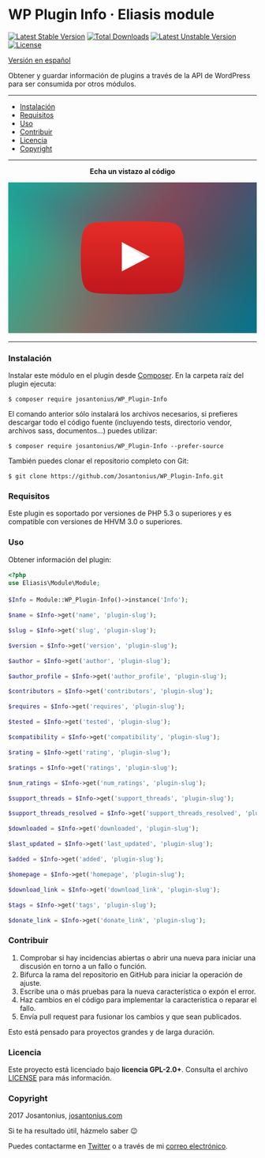 # WP Plugin Info · Eliasis module

[![Latest Stable Version](https://poser.pugx.org/josantonius/wp_plugin-info/v/stable)](https://packagist.org/packages/josantonius/wp_plugin-info) [![Total Downloads](https://poser.pugx.org/josantonius/wp_plugin-info/downloads)](https://packagist.org/packages/josantonius/wp_plugin-info) [![Latest Unstable Version](https://poser.pugx.org/josantonius/wp_plugin-info/v/unstable)](https://packagist.org/packages/josantonius/wp_plugin-info) [![License](https://poser.pugx.org/josantonius/wp_plugin-info/license)](https://packagist.org/packages/josantonius/wp_plugin-info)

[Versión en español](README-ES.md)

Obtener y guardar información de plugins a través de la API de WordPress para ser consumida por otros módulos.

---

- [Instalación](#instalación)
- [Requisitos](#requisitos)
- [Uso](#uso)
- [Contribuir](#contribuir)
- [Licencia](#licencia)
- [Copyright](#copyright)

---

<p align="center"><strong>Echa un vistazo al código</strong></p>

<p align="center">
  <a href="https://youtu.be/CW8nzBQHpn4" title="Echa un vistazo al código">
  	<img src="https://raw.githubusercontent.com/Josantonius/PHP-Algorithm/master/resources/youtube-thumbnail.jpg">
  </a>
</p>

---

### Instalación 

Instalar este módulo en el plugin desde [Composer](http://getcomposer.org/download/). En la carpeta raíz del plugin ejecuta:

    $ composer require josantonius/WP_Plugin-Info

El comando anterior sólo instalará los archivos necesarios, si prefieres descargar todo el código fuente (incluyendo tests, directorio vendor, archivos sass, documentos...) puedes utilizar:

    $ composer require josantonius/WP_Plugin-Info --prefer-source

También puedes clonar el repositorio completo con Git:

	$ git clone https://github.com/Josantonius/WP_Plugin-Info.git

### Requisitos

Este plugin es soportado por versiones de PHP 5.3 o superiores y es compatible con versiones de HHVM 3.0 o superiores.

### Uso

Obtener información del plugin:

```php
<?php
use Eliasis\Module\Module;

$Info = Module::WP_Plugin-Info()->instance('Info');
```
```php
$name = $Info->get('name', 'plugin-slug');
```
```php
$slug = $Info->get('slug', 'plugin-slug');
```
```php
$version = $Info->get('version', 'plugin-slug');
```
```php
$author = $Info->get('author', 'plugin-slug');
```
```php
$author_profile = $Info->get('author_profile', 'plugin-slug');
```
```php
$contributors = $Info->get('contributors', 'plugin-slug');
```
```php
$requires = $Info->get('requires', 'plugin-slug');
```
```php
$tested = $Info->get('tested', 'plugin-slug');
```
```php
$compatibility = $Info->get('compatibility', 'plugin-slug');
```
```php
$rating = $Info->get('rating', 'plugin-slug');
```
```php
$ratings = $Info->get('ratings', 'plugin-slug');
```
```php
$num_ratings = $Info->get('num_ratings', 'plugin-slug');
```
```php
$support_threads = $Info->get('support_threads', 'plugin-slug');
```
```php
$support_threads_resolved = $Info->get('support_threads_resolved', 'plugin-slug');
```
```php
$downloaded = $Info->get('downloaded', 'plugin-slug');
```
```php
$last_updated = $Info->get('last_updated', 'plugin-slug');
```
```php
$added = $Info->get('added', 'plugin-slug');
```
```php
$homepage = $Info->get('homepage', 'plugin-slug');
```
```php
$download_link = $Info->get('download_link', 'plugin-slug');
```
```php
$tags = $Info->get('tags', 'plugin-slug');
```
```php
$donate_link = $Info->get('donate_link', 'plugin-slug');
```

### Contribuir
1. Comprobar si hay incidencias abiertas o abrir una nueva para iniciar una discusión en torno a un fallo o función.
1. Bifurca la rama del repositorio en GitHub para iniciar la operación de ajuste.
1. Escribe una o más pruebas para la nueva característica o expón el error.
1. Haz cambios en el código para implementar la característica o reparar el fallo.
1. Envía pull request para fusionar los cambios y que sean publicados.

Esto está pensado para proyectos grandes y de larga duración.

### Licencia

Este proyecto está licenciado bajo **licencia GPL-2.0+**. Consulta el archivo [LICENSE](LICENSE) para más información.

### Copyright

2017 Josantonius, [josantonius.com](https://josantonius.com/)

Si te ha resultado útil, házmelo saber :wink:

Puedes contactarme en [Twitter](https://twitter.com/Josantonius) o a través de mi [correo electrónico](mailto:hello@josantonius.com). 